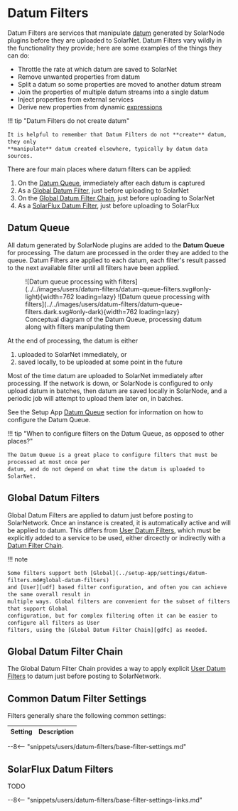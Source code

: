 # Datum Filters

Datum Filters are services that manipulate [datum](../datum.md) generated by SolarNode plugins
before they are uploaded to SolarNet. Datum Filters vary wildly in the functionality they provide;
here are some examples of the things they can do:

* Throttle the rate at which datum are saved to SolarNet
* Remove unwanted properties from datum
* Split a datum so some properties are moved to another datum stream
* Join the properties of multiple datum streams into a single datum
* Inject properties from external services
* Derive new properties from dynamic [expressions](../expressions.md)

!!! tip "Datum Filters do not create datum"

	It is helpful to remember that Datum Filters do not **create** datum, they only
	**manipulate** datum created elsewhere, typically by datum data sources.

There are four main places where datum filters can be applied:

1. On the [Datum Queue](#datum-queue), immediately after each datum is captured
2. As a [Global Datum Filter](#global-datum-filters), just before uploading to SolarNet
3. On the [Global Datum Filter Chain](#global-datum-filter-chain), just before uploading to SolarNet
4. As a [SolarFlux Datum Filter](#solarflux-datum-filters), just before uploading to SolarFlux

## Datum Queue

All datum generated by SolarNode plugins are added to the **Datum Queue** for processing. The datum
are processed in the order they are added to the queue. Datum Filters are applied to each datum,
each filter's result passed to the next available filter until all filters have been applied.

<figure markdown>
  ![Datum queue processing with filters](../../images/users/datum-filters/datum-queue-filters.svg#only-light){width=762 loading=lazy}
  ![Datum queue processing with filters](../../images/users/datum-filters/datum-queue-filters.dark.svg#only-dark){width=762 loading=lazy}
  <caption>Conceptual diagram of the Datum Queue, processing datum along with filters manipulating them</caption>
</figure>

At the end of processing, the datum is either

1. uploaded to SolarNet immediately, or
2. saved locally, to be uploaded at some point in the future

Most of the time datum are uploaded to SolarNet immediately after processing. If the network is
down, or SolarNode is configured to only upload datum in batches, then datum are saved locally in
SolarNode, and a periodic job will attempt to upload them later on, in batches.

See the Setup App [Datum Queue](../setup-app/settings/datum-filters.md#datum-queue) section for
information on how to configure the Datum Queue.

!!! tip "When to configure filters on the Datum Queue, as opposed to other places?"

	The Datum Queue is a great place to configure filters that must be processed at most once per
	datum, and do not depend on what time the datum is uploaded to SolarNet.

## Global Datum Filters

Global Datum Filters are applied to datum just before posting to SolarNetwork. Once an instance is
created, it is automatically active and will be applied to datum. This differs from [User Datum
Filters][udf], which must be explicitly added to a service to be used, either
dircectly or indirectly with a [Datum Filter Chain](chain.md).

!!! note

	Some filters support both [Global](../setup-app/settings/datum-filters.md#global-datum-filters)
	and [User][udf] based filter configuration, and often you can achieve the same overall result in
	multiple ways. Global filters are convenient for the subset of filters that support Global
	configuration, but for complex filtering often it can be easier to configure all filters as User
	filters, using the [Global Datum Filter Chain][gdfc] as needed.

## Global Datum Filter Chain

The Global Datum Filter Chain provides a way to apply explicit [User Datum
Filters][udf] to datum just before posting to
SolarNetwork.

## Common Datum Filter Settings

Filters generally share the following common settings:

| Setting            | Description                                                       |
|:-------------------|:------------------------------------------------------------------|
--8<-- "snippets/users/datum-filters/base-filter-settings.md"

## SolarFlux Datum Filters

TODO

[gdfc]: ../setup-app/settings/datum-filters.md#global-datum-filter-chain
[udf]: ../setup-app/settings/datum-filters.md#user-datum-filters
--8<-- "snippets/users/datum-filters/base-filter-settings-links.md"
